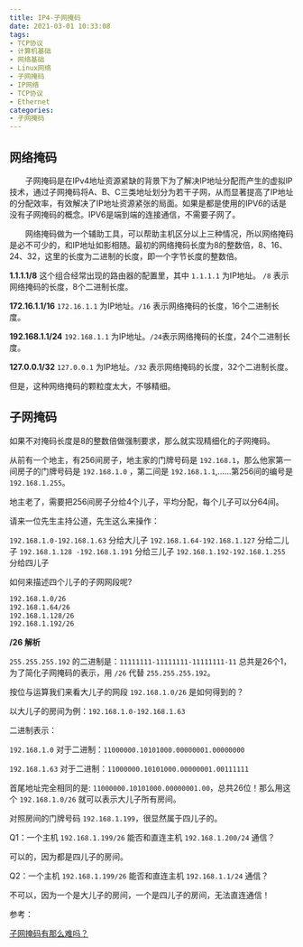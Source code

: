 ```yaml
---
title: IP4-子网掩码
date: 2021-03-01 10:33:08
tags:
- TCP协议
- 计算机基础
- 网络基础
- Linux网络
- 子网掩码
- IP网络
- TCP协议
- Ethernet
categories:
- 子网掩码
---
```


## 网络掩码

&emsp;&emsp;子网掩码是在IPv4地址资源紧缺的背景下为了解决lP地址分配而产生的虚拟lP技术，通过子网掩码将A、B、C三类地址划分为若干子网，从而显著提高了IP地址的分配效率，有效解决了IP地址资源紧张的局面。如果是都是使用的IPV6的话是没有子网掩码的概念。IPV6是端到端的连接通信，不需要子网了。

&emsp;&emsp;网络掩码做为一个辅助工具，可以帮助主机区分以上三种情况，所以网络掩码是必不可少的，和IP地址如影相随。最初的网络掩码长度为8的整数倍，8、16、24、32，这里的长度为二进制的长度，即一个字节长度的整数倍。

**1.1.1.1/8**
这个组合经常出现的路由器的配置里，其中 `1.1.1.1` 为IP地址。 `/8` 表示网络掩码的长度，8个二进制长度。

**172.16.1.1/16**
`172.16.1.1` 为IP地址。`/16` 表示网络掩码的长度，16个二进制长度。

**192.168.1.1/24**
`192.168.1.1` 为IP地址。`/24`表示网络掩码的长度，24个二进制长度。

**127.0.0.1/32**
`127.0.0.1` 为IP地址。`/32` 表示网络掩码的长度，32个二进制长度。
 
但是，这种网络掩码的颗粒度太大，不够精细。

## 子网掩码

如果不对掩码长度是8的整数倍做强制要求，那么就实现精细化的子网掩码。

从前有一个地主，有256间房子，地主家的门牌号码是 `192.168.1`，那么他家第一间房子的门牌号码是 `192.168.1.0` ，第二间是 `192.168.1.1`,......第256间的编号是 `192.168.1.255`。

地主老了，需要把256间房子分给4个儿子，平均分配，每个儿子可以分64间。

请来一位先生主持公道，先生这么来操作：

`192.168.1.0-192.168.1.63` 分给大儿子
`192.168.1.64-192.168.1.127` 分给二儿子
`192.168.1.128 -192.168.1.191` 分给三儿子
`192.168.1.192-192.168.1.255` 分给四儿子

如何来描述四个儿子的子网网段呢?

```sh
192.168.1.0/26
192.168.1.64/26
192.168.1.128/26
192.168.1.192/26
```

**/26 解析**

`255.255.255.192` 的二进制是：`11111111-11111111-11111111-11` 总共是26个1，为了简化子网掩码的表示，用 `/26` 代替 `255.255.255.192`。

按位与运算我们来看大儿子的网段 `192.168.1.0/26` 是如何得到的？

以大儿子的房间为例：`192.168.1.0-192.168.1.63`

二进制表示：

`192.168.1.0` 对于二进制：`11000000.10101000.00000001.00000000`

`192.168.1.63` 对于二进制：`11000000.10101000.00000001.00111111`

首尾地址完全相同的是: `11000000.10101000.00000001.00`，总共26位！那么用这个 `192.168.1.0/26` 就可以表示大儿子所有房间。

对照房间的门牌号码 `192.168.1.199`，很显然属于四儿子的。

Q1：一个主机 `192.168.1.199/26` 能否和直连主机 `192.168.1.200/24` 通信？

可以的，因为都是四儿子的房间。

Q2：一个主机 `192.168.1.199/26` 能否和直连主机 `192.168.1.1/24` 通信？

不可以，因为一个是大儿子的房间，一个是四儿子的房间，无法直连通信！

参考：

[子网掩码有那么难吗？](https://mp.weixin.qq.com/s/jAITB4o1nnO5M2wt0hDqjw)